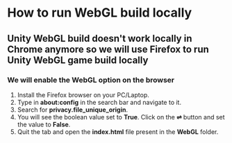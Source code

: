 #  How to run WebGL build locally 

## Unity WebGL build doesn't work locally in Chrome anymore so we will use Firefox to run Unity WebGL game build locally

### We will enable the WebGL option on the browser
1. Install the Firefox browser on your PC/Laptop.
2. Type in **about:config** in the search bar and navigate to it.
3. Search for **privacy.file_unique_origin**.
4. You will see the boolean value set to **True**. Click on the **⇌** button and set the value to **False**.
5. Quit the tab and open the **index.html** file present in the **WebGL** folder.
